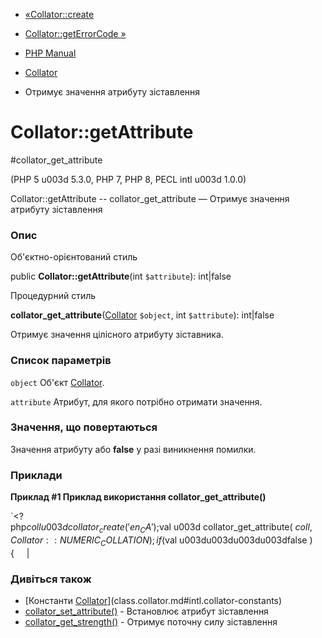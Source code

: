 - [«Collator::create](collator.create.md)
- [Collator::getErrorCode »](collator.geterrorcode.md)

- [PHP Manual](index.md)
- [Collator](class.collator.md)
- Отримує значення атрибуту зіставлення

# Collator::getAttribute

#collator_get_attribute

(PHP 5 u003d 5.3.0, PHP 7, PHP 8, PECL intl u003d 1.0.0)

Collator::getAttribute -- collator_get_attribute — Отримує значення
атрибуту зіставлення

### Опис

Об'єктно-орієнтований стиль

public **Collator::getAttribute**(int `$attribute`): int\|false

Процедурний стиль

**collator_get_attribute**([Collator](class.collator.md) `$object`,
int `$attribute`): int\|false

Отримує значення цілісного атрибуту зіставника.

### Список параметрів

`object`
Об'єкт [Collator](class.collator.md).

`attribute`
Атрибут, для якого потрібно отримати значення.

### Значення, що повертаються

Значення атрибуту або **false** у разі виникнення помилки.

### Приклади

**Приклад #1 Приклад використання **collator_get_attribute()****

`<?php$coll u003d collator_create( 'en_CA' );$val u003d collator_get_attribute( $coll, Collator::NUMERIC_COLLATION );if( $val u003du003du003du003dfalse ){     |

### Дивіться також

- [Константи [Collator](class.collator.md)](class.collator.md#intl.collator-constants)
- [collator_set_attribute()](collator.setattribute.md) -
Встановлює атрибут зіставлення
- [collator_get_strength()](collator.getstrength.md) - Отримує
поточну силу зіставлення

